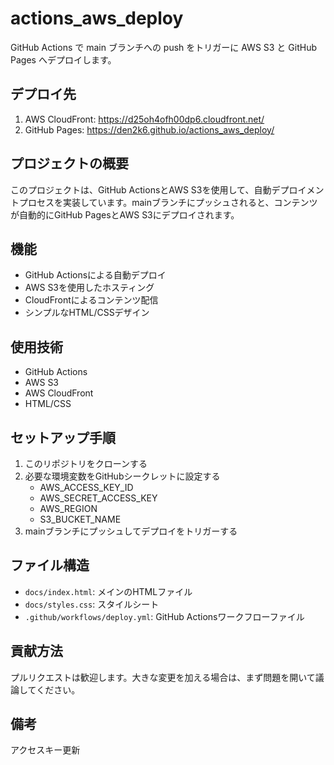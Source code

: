 # actions_aws_deploy

GitHub Actions で main ブランチへの push をトリガーに AWS S3 と GitHub Pages へデプロイします。

## デプロイ先

1. AWS CloudFront: https://d25oh4ofh00dp6.cloudfront.net/
2. GitHub Pages: https://den2k6.github.io/actions_aws_deploy/

## プロジェクトの概要

このプロジェクトは、GitHub ActionsとAWS S3を使用して、自動デプロイメントプロセスを実装しています。mainブランチにプッシュされると、コンテンツが自動的にGitHub PagesとAWS S3にデプロイされます。

## 機能

- GitHub Actionsによる自動デプロイ
- AWS S3を使用したホスティング
- CloudFrontによるコンテンツ配信
- シンプルなHTML/CSSデザイン

## 使用技術

- GitHub Actions
- AWS S3
- AWS CloudFront
- HTML/CSS

## セットアップ手順

1. このリポジトリをクローンする
2. 必要な環境変数をGitHubシークレットに設定する
   - AWS_ACCESS_KEY_ID
   - AWS_SECRET_ACCESS_KEY
   - AWS_REGION
   - S3_BUCKET_NAME
3. mainブランチにプッシュしてデプロイをトリガーする

## ファイル構造

- `docs/index.html`: メインのHTMLファイル
- `docs/styles.css`: スタイルシート
- `.github/workflows/deploy.yml`: GitHub Actionsワークフローファイル

## 貢献方法

プルリクエストは歓迎します。大きな変更を加える場合は、まず問題を開いて議論してください。

## 備考

アクセスキー更新